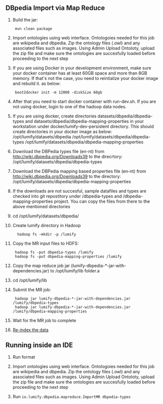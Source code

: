 ## DBpedia Import via Map Reduce

1. Build the jar:

        mvn clean package
1. Import ontologies using web interface. Ontologoies needed for this job are wikipedia and dbpedia. Zip the ontology files (.owl) and any associated files such as images. Using Admin Upload Ontoloty, upload the zip file and make sure the ontologies are succesfully loaded before proceeding to the next step
        
1. If you are using Docker in your development environment, make sure your docker container has at least 60GB space and more than 8GB memory. If that's not the case, you need to reintialize your docker image and rebuild it. as below:

		boot2docker init -m 12000 -diskSize 60gb

1. After that you need to start docker container with run-dev.sh. If you are not using docker, login to one of the hadoop data nodes.
1. If you are using docker, create directories datasets/dbpedia/dbpedia-types and datasets/dbpedia/dbpedia-mapping-properties in your workstation under docker/lumify-dev-persistent directory. This should create directories in your docker image as below:
/opt/lumify/datasets/dbpedia 
/opt/lumify/datasets/dbpedia/dbpedia-types
/opt/lumify/datasets/dbpedia/dbpedia-mapping-properties

1. Download the DBPedia types file (en-nt) from http://wiki.dbpedia.org/Downloads39 to the direcrtory: /opt/lumify/datasets/dbpedia/dbpedia-types

1. Download the DBPedia mapping based properties file (en-nt) from http://wiki.dbpedia.org/Downloads39 to the directory: /opt/lumify/datasets/dbpedia/dbpedia-mapping-properties
1. If the downloads are not succesful, sample datafiles and types are checked into git repostitory under /dbpedia-types and /dbpedia-mapping-properties project. You can copy the files from there to the above mentioned directories 

1. cd /opt/lumify/datasets/dbpedia/
1. Create lumify directory in Hadoop
            
         hadoop fs -mkdir -p /lumify
1. Copy the MR input files to HDFS:
        
        hadoop fs -put dbpedia-types /lumify
        hadoop fs -put dbpedia-mapping-properties /lumify

1. Copy the map reduce job jar (lumify-dbpedia-*-jar-with-dependencies.jar) to /opt/lumify/lib folder.a
1. cd /opt/lumify/lib 
1. Submit the MR job:

        hadoop jar lumify-dbpedia-*-jar-with-dependencies.jar /lumify/dbpedia-types
        hadoop jar lumify-dbpedia-*-jar-with-dependencies.jar /lumify/dbpedia-mapping-properties

1. Wait for the MR job to complete

1. [Re-index the data](https://github.com/lumifyio/lumify/tree/master/tools/reindex-mr)

## Running inside an IDE

1. Run format

1. Import ontologies using web interface. Ontologoies needed for this job are wikipedia and dbpedia. Zip the ontology files (.owl) and any associated files such as images. Using Admin Upload Ontoloty, upload the zip file and make sure the ontologies are succesfully loaded before proceeding to the next step

1. Run `io.lumify.dbpedia.mapreduce.ImportMR dbpedia-types`
